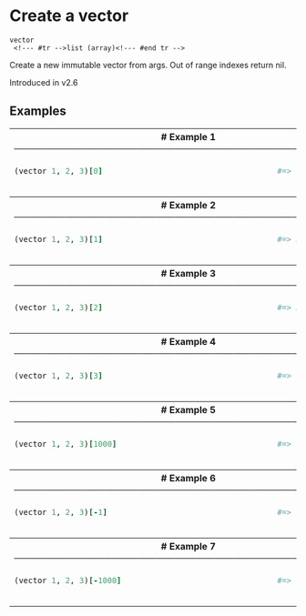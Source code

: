 # Create a vector

```
vector 
 <!--- #tr -->list (array)<!--- #end tr -->
```


Create a new immutable vector from args. Out of range indexes return nil.

Introduced in v2.6

## Examples

<table class="examples">
<tr>
<th colspan="2" class="even head"># Example 1 ──────────────────────────────────────────────────────</th>
</tr>
<tr>
<td class="even">

```ruby
(vector 1, 2, 3)[0]



```

</td>
<td class="even">

<!--- #tr -->
```ruby
#=> 1



```
<!--- #end tr -->

</td>
</tr>
<tr>
<th colspan="2" class="odd head"># Example 2 ──────────────────────────────────────────────────────</th>
</tr>
<tr>
<td class="odd">

```ruby
(vector 1, 2, 3)[1]



```

</td>
<td class="odd">

<!--- #tr -->
```ruby
#=> 2



```
<!--- #end tr -->

</td>
</tr>
<tr>
<th colspan="2" class="even head"># Example 3 ──────────────────────────────────────────────────────</th>
</tr>
<tr>
<td class="even">

```ruby
(vector 1, 2, 3)[2]



```

</td>
<td class="even">

<!--- #tr -->
```ruby
#=> 3



```
<!--- #end tr -->

</td>
</tr>
<tr>
<th colspan="2" class="odd head"># Example 4 ──────────────────────────────────────────────────────</th>
</tr>
<tr>
<td class="odd">

```ruby
(vector 1, 2, 3)[3]



```

</td>
<td class="odd">

<!--- #tr -->
```ruby
#=> nil



```
<!--- #end tr -->

</td>
</tr>
<tr>
<th colspan="2" class="even head"># Example 5 ──────────────────────────────────────────────────────</th>
</tr>
<tr>
<td class="even">

```ruby
(vector 1, 2, 3)[1000]



```

</td>
<td class="even">

<!--- #tr -->
```ruby
#=> nil



```
<!--- #end tr -->

</td>
</tr>
<tr>
<th colspan="2" class="odd head"># Example 6 ──────────────────────────────────────────────────────</th>
</tr>
<tr>
<td class="odd">

```ruby
(vector 1, 2, 3)[-1]



```

</td>
<td class="odd">

<!--- #tr -->
```ruby
#=> nil



```
<!--- #end tr -->

</td>
</tr>
<tr>
<th colspan="2" class="even head"># Example 7 ──────────────────────────────────────────────────────</th>
</tr>
<tr>
<td class="even">

```ruby
(vector 1, 2, 3)[-1000]



```

</td>
<td class="even">

<!--- #tr -->
```ruby
#=> nil



```
<!--- #end tr -->

</td>
</tr>
</table>

